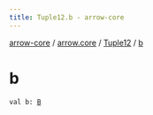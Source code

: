 ```yaml
---
title: Tuple12.b - arrow-core
---
```


[arrow-core](../../index.html) / [arrow.core](../index.html) / [Tuple12](index.html) / [b](./b.html)

# b

`val b: `[`B`](index.html#B)